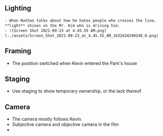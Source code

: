 ## Lighting
	- When Nathan talks about how he hates people who crosses the line, **light** shines on the Mr. Kim who is driving him.
	- ![Screen Shot 2021-09-23 at 4.45.55 AM.png](../assets/Screen_Shot_2021-09-23_at_4.45.55_AM_1632424290248_0.png)
## Framing
- The position switched when Kevin entered the Park's house
## Staging
- Use staging to show temporary ownership, or the lack thereof
## Camera
- The camera mostly follows Kevin.
- Subjective camera and objective camera in the film
-